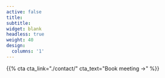 ```yaml
---
active: false
title:
subtitle:
widget: blank
headless: true
weight: 40
design:
  columns: '1'
---
```


{{% cta cta_link="./contact/" cta_text="Book meeting →" %}}
